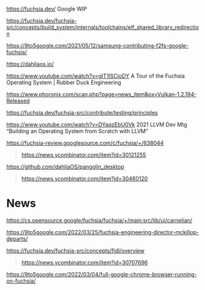 https://fuchsia.dev/ Google WIP

https://fuchsia.dev/fuchsia-src/concepts/build_system/internals/toolchains/elf_shared_library_redirection

https://9to5google.com/2021/05/12/samsung-contributing-f2fs-google-fuchsia/

https://dahliaos.io/

https://www.youtube.com/watch?v=gIT1ISCioDY A Tour of the Fuchsia Operating System | Rubber Duck Engineering

https://www.phoronix.com/scan.php?page=news_item&px=Vulkan-1.2.194-Released

https://fuchsia.dev/fuchsia-src/contribute/testing/principles

https://www.youtube.com/watch?v=DYaqzEbU0Vk 2021 LLVM Dev Mtg “Building an Operating System from Scratch with LLVM”

https://fuchsia-review.googlesource.com/c/fuchsia/+/638044
> https://news.ycombinator.com/item?id=30121255

https://github.com/dahliaOS/pangolin_desktop
> https://news.ycombinator.com/item?id=30460120

# News
https://cs.opensource.google/fuchsia/fuchsia/+/main:src/lib/ui/carnelian/

https://9to5google.com/2022/03/25/fuchsia-engineering-director-mckillop-departs/

https://fuchsia.dev/fuchsia-src/concepts/fidl/overview
> https://news.ycombinator.com/item?id=30707696

https://9to5google.com/2022/03/04/full-google-chrome-browser-running-on-fuchsia/